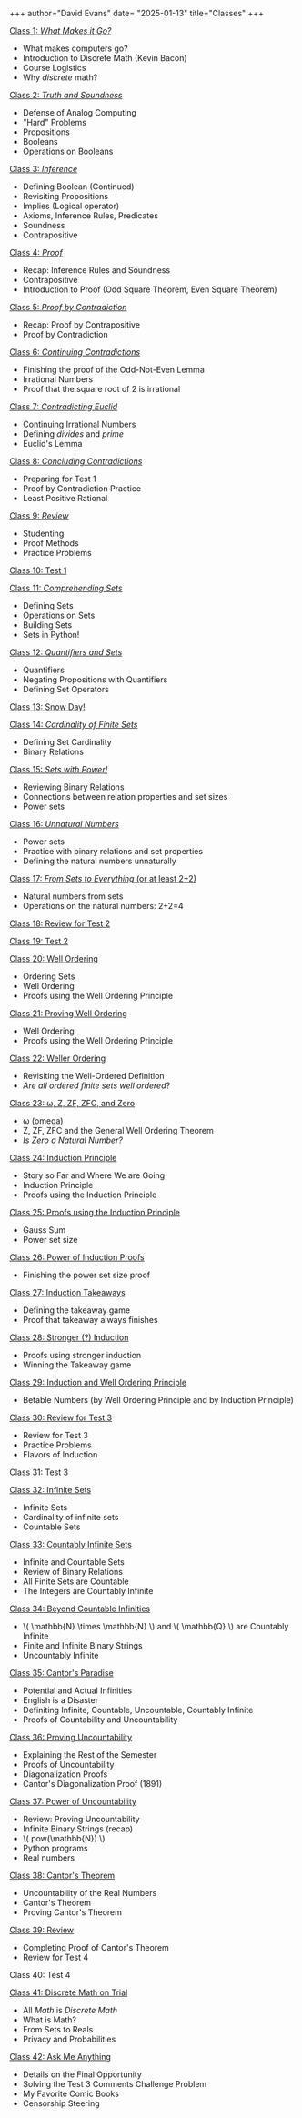 +++
author="David Evans"
date= "2025-01-13"
title="Classes"
+++

[Class 1: _What Makes it Go?_](/post/class1) 
- What makes computers go?
- Introduction to Discrete Math (Kevin Bacon)
- Course Logistics
- Why _discrete_ math?

[Class 2: _Truth and Soundness_](/post/class2) 
- Defense of Analog Computing
- "Hard" Problems
- Propositions
- Booleans
- Operations on Booleans

[Class 3: _Inference_](/post/class3) 
- Defining Boolean (Continued)
- Revisiting Propositions
- Implies (Logical operator)
- Axioms, Inference Rules, Predicates
- Soundness
- Contrapositive

[Class 4: _Proof_](/post/class4) 
- Recap: Inference Rules and Soundness
- Contrapositive
- Introduction to Proof (Odd Square Theorem, Even Square Theorem)

[Class 5: _Proof by Contradiction_](/post/class5)
- Recap: Proof by Contrapositive
- Proof by Contradiction

[Class 6: _Continuing Contradictions_](/post/class6)
- Finishing the proof of the Odd-Not-Even Lemma
- Irrational Numbers
- Proof that the square root of 2 is irrational

[Class 7: _Contradicting Euclid_](/post/class7)
- Continuing Irrational Numbers
- Defining _divides_ and _prime_
- Euclid's Lemma

[Class 8: _Concluding Contradictions_](/post/class8)
- Preparing for Test 1
- Proof by Contradiction Practice
- Least Positive Rational

[Class 9: _Review_](/post/class9)
- Studenting
- Proof Methods
- Practice Problems

[Class 10: Test 1](/post/class10)

[Class 11: _Comprehending Sets_](/post/class11)
- Defining Sets
- Operations on Sets
- Building Sets
- Sets in Python!

[Class 12: _Quantifiers and Sets_](/post/class12)
- Quantifiers
- Negating Propositions with Quantifiers
- Defining Set Operators

[Class 13: Snow Day!](/post/class13)

[Class 14: _Cardinality of Finite Sets_](/post/class14)
- Defining Set Cardinality
- Binary Relations

[Class 15: _Sets with Power!_](/post/class15)
- Reviewing Binary Relations
- Connections between relation properties and set sizes
- Power sets

[Class 16: _Unnatural Numbers_](/post/class16)
- Power sets
- Practice with binary relations and set properties
- Defining the natural numbers unnaturally

[Class 17: _From Sets to Everything_ (or at least 2+2)](/post/class17)
- Natural numbers from sets
- Operations on the natural numbers: 2+2=4

[Class 18: Review for Test 2](/post/class18)

[Class 19: Test 2](/post/class19)

[Class 20: Well Ordering](/post/class20)
- Ordering Sets
- Well Ordering
- Proofs using the Well Ordering Principle

[Class 21: Proving Well Ordering](/post/class21)
- Well Ordering
- Proofs using the Well Ordering Principle

[Class 22: Weller Ordering](/post/class22)
- Revisiting the Well-Ordered Definition
- _Are all ordered finite sets well ordered_?

[Class 23: &omega;, Z, ZF, ZFC, and Zero](/post/class23)
- &omega; (omega)
- Z, ZF, ZFC and the General Well Ordering Theorem
- _Is Zero a Natural Number?_

[Class 24: Induction Principle](/post/class24)
- Story so Far and Where We are Going
- Induction Principle
- Proofs using the Induction Principle

[Class 25: Proofs using the Induction Principle](/post/class25)
- Gauss Sum
- Power set size

[Class 26: Power of Induction Proofs](/post/class26)
- Finishing the power set size proof

[Class 27: Induction Takeaways](/post/class27)
- Defining the takeaway game
- Proof that takeaway always finishes

[Class 28: Stronger (?) Induction](/post/class28)
- Proofs using stronger induction
- Winning the Takeaway game

[Class 29: Induction and Well Ordering Principle](/post/class29)
- Betable Numbers (by Well Ordering Principle and by Induction Principle)

[Class 30: Review for Test 3](/post/class30)
- Review for Test 3
- Practice Problems
- Flavors of Induction

Class 31: Test 3

[Class 32: Infinite Sets](/post/class32)
- Infinite Sets
- Cardinality of infinite sets
- Countable Sets

[Class 33: Countably Infinite Sets](/post/class33)
- Infinite and Countable Sets
- Review of Binary Relations
- All Finite Sets are Countable
- The Integers are Countably Infinite

[Class 34: Beyond Countable Infinities](/post/class34)
- \\( \mathbb{N} \times \mathbb{N} \\) and \\( \mathbb{Q} \\) are Countably Infinite
- Finite and Infinite Binary Strings
- Uncountably Infinite

[Class 35: Cantor's Paradise](/post/class35)
- Potential and Actual Infinities
- English is a Disaster
- Definiting Infinite, Countable, Uncountable, Countably Infinite
- Proofs of Countability and Uncountability

[Class 36: Proving Uncountability](/post/class36)
- Explaining the Rest of the Semester
- Proofs of Uncountability
- Diagonalization Proofs
- Cantor's Diagonalization Proof (1891)

[Class 37: Power of Uncountability](/post/class37)
- Review: Proving Uncountability
- Infinite Binary Strings (recap)
- \\( pow(\mathbb{N}) \\)
- Python programs
- Real numbers

[Class 38: Cantor's Theorem](/post/class38)
- Uncountability of the Real Numbers
- Cantor's Theorem
- Proving Cantor's Theorem

[Class 39: Review](/post/class39)
- Completing Proof of Cantor's Theorem
- Review for Test 4

Class 40: Test 4

[Class 41: Discrete Math on Trial](/post/class41)
- All _Math_ is _Discrete Math_
- What is Math?
- From Sets to Reals
- Privacy and Probabilities

[Class 42: Ask Me Anything](/post/class42)
- Details on the Final Opportunity
- Solving the Test 3 Comments Challenge Problem
- My Favorite Comic Books
- Censorship Steering